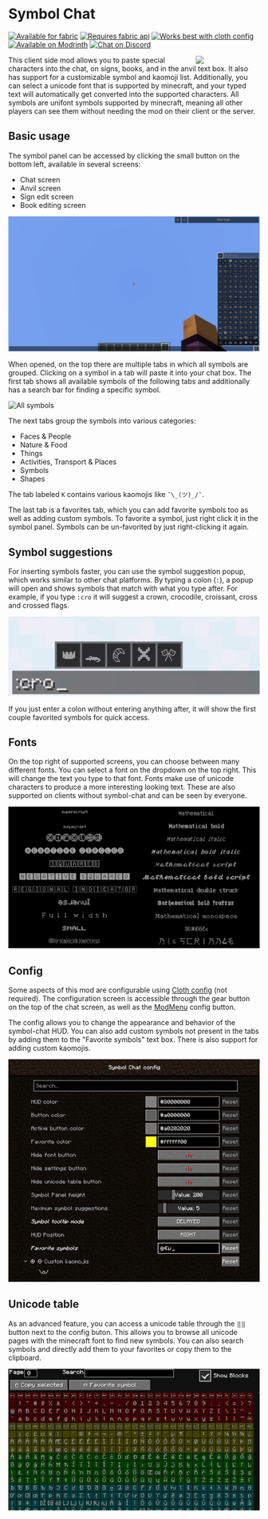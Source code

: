 # Symbol Chat

[<img alt="Available for fabric" height="56" src="https://cdn.jsdelivr.net/npm/@intergrav/devins-badges@2.8.0/assets/cozy/supported/fabric_vector.svg">](https://fabricmc.net/)
[<img alt="Requires fabric api" height="56" src="https://cdn.jsdelivr.net/npm/@intergrav/devins-badges@2.8.0/assets/cozy/requires/fabric-api_vector.svg">](https://modrinth.com/mod/fabric-api)
[<img alt="Works best with cloth config" height="56" src="https://cdn.jsdelivr.net/npm/@intergrav/devins-badges@2/assets/cozy/requires/cloth-config-api_vector.svg">](https://modrinth.com/mod/cloth-config)
[<img alt="Available on Modrinth" height="56" src="https://cdn.jsdelivr.net/npm/@intergrav/devins-badges@2.8.0/assets/cozy/available/modrinth_vector.svg">](https://modrinth.com/mod/symbol-chat)
[<img alt="Chat on Discord" height="56" src="https://cdn.jsdelivr.net/npm/@intergrav/devins-badges@2.8.0/assets/cozy/social/discord-singular_vector.svg">](https://discord.gg/etTDQAVSgt)

<img src="https://raw.githubusercontent.com/replaceitem/symbol-chat/master/images/icon.png" align="right" width="128px"/>

This client side mod allows you to paste special characters into the chat, on signs, books, and in the anvil text box.
It also has support for a customizable symbol and kaomoji list.
Additionally, you can select a unicode font that is supported by minecraft,
and your typed text will automatically get converted into the supported characters.
All symbols are unifont symbols supported by minecraft, meaning all other players can see them without needing the mod on their client or the server.

## Basic usage

The symbol panel can be accessed by clicking the small button on the bottom left, available in several screens:

* Chat screen
* Anvil screen
* Sign edit screen
* Book editing screen

![Symbol menu](/images/symbol_menu.png)

When opened, on the top there are multiple tabs in which all symbols are grouped.
Clicking on a symbol in a tab will paste it into your chat box.
The first tab shows all available symbols of the following tabs and additionally has a search bar for finding a specific symbol.

![All symbols](/images/symbol_list.gif)

The next tabs group the symbols into various categories:

* Faces & People
* Nature & Food
* Things
* Activities, Transport & Places
* Symbols
* Shapes

The tab labeled `K` contains various kaomojis like `¯\_(ツ)_/¯`.

The last tab is a favorites tab, which you can add favorite symbols too as well as adding custom symbols.
To favorite a symbol, just right click it in the symbol panel.
Symbols can be un-favorited by just right-clicking it again.

## Symbol suggestions

For inserting symbols faster, you can use the symbol suggestion popup, which works similar to other chat platforms.
By typing a colon (`:`), a popup will open and shows symbols that match with what you type after.
For example, if you type `:cro` it will suggest a crown, crocodile, croissant, cross and crossed flags.

![Symbol menu](/images/suggestion.png)

If you just enter a colon without entering anything after, it will show the first couple favorited symbols for quick access.


## Fonts

On the top right of supported screens, you can choose between many different fonts.
You can select a font on the dropdown on the top right.
This will change the text you type to that font.
Fonts make use of unicode characters to produce a more interesting looking text.
These are also supported on clients without symbol-chat and can be seen by everyone.

![Fonts](/images/fonts.png)

## Config

Some aspects of this mod are configurable using [Cloth config](https://modrinth.com/mod/cloth-config) (not required).
The configuration screen is accessible through the gear button on the top of the chat screen, as well as the [ModMenu](https://modrinth.com/mod/modmenu) config button.

The config allows you to change the appearance and behavior of the symbol-chat HUD.
You can also add custom symbols not present in the tabs by adding them to the "Favorite symbols" text box.
There is also support for adding custom kaomojis.

![Config](/images/config.png)

## Unicode table

As an advanced feature, you can access a unicode table through the `⣿⣿` button next to the config buton.
This allows you to browse all unicode pages with the minecraft font to find new symbols.
You can also search symbols and directly add them to your favorites or copy them to the clipboard.

![Unicode table](/images/unicode.png)